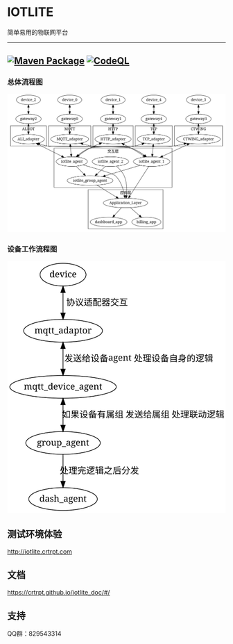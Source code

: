 # IOTLITE
简单易用的物联网平台

---
[![Maven Package](https://github.com/Crtrpt/iotlite_core/actions/workflows/maven.yml/badge.svg)](https://github.com/Crtrpt/iotlite_core/actions/workflows/maven.yml)
[![CodeQL](https://github.com/Crtrpt/iotlite_core/actions/workflows/codeql-analysis.yml/badge.svg)](https://github.com/Crtrpt/iotlite_core/actions/workflows/codeql-analysis.yml)
---

### 总体流程图
![总体流程图](./diagram/architecture.svg)

### 设备工作流程图
![设备工作流程图](./diagram/sample_device.svg)


## 测试环境体验

http://iotlite.crtrpt.com
## 文档
https://crtrpt.github.io/iotlite_doc/#/

## 支持
QQ群：829543314
